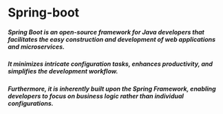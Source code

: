 # Spring-boot

##### Spring Boot is an open-source framework for Java developers that facilitates the easy construction and development of web applications and microservices. 

##### It minimizes intricate configuration tasks, enhances productivity, and simplifies the development workflow. 

##### Furthermore, it is inherently built upon the Spring Framework, enabling developers to focus on business logic rather than individual configurations.
